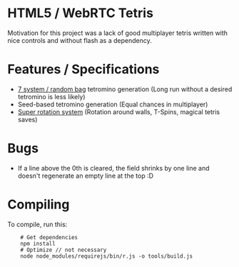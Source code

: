 # HTML5 / WebRTC Tetris
Motivation for this project was a lack of good multiplayer tetris
written with nice controls and without flash as a dependency.

# Features / Specifications
* [7 system / random bag](https://tetris.wiki/Random_Generator) tetromino generation
    (Long run without a desired tetromino is less likely)
* Seed-based tetromino generation
    (Equal chances in multiplayer)
* [Super rotation system](https://tetris.wiki/SRS)
    (Rotation around walls, T-Spins, magical tetris saves)

# Bugs
* If a line above the 0th is cleared, the field shrinks by one line
    and doesn't regenerate an empty line at the top :D

# Compiling
To compile, run this:
```
    # Get dependencies
    npm install
    # Optimize // not necessary
    node node_modules/requirejs/bin/r.js -o tools/build.js
```
